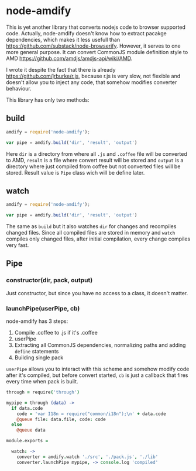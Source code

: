 # node-amdify

This is yet another library that converts nodejs code to browser supported code. Actually, node-amdify doesn't know how
to extract pacakge dependencies, which makes it less usefull than https://github.com/substack/node-browserify. 
However, it serves to one more general purpose. It can convert CommonJS module definition style 
to AMD https://github.com/amdjs/amdjs-api/wiki/AMD.

I wrote it despite the fact that there is already https://github.com/jrburke/r.js, because r.js is very slow, 
not flexible and doesn't allow you to inject any code, that somehow modifies converter behaviour.

This library has only two methods:

## build
```js
amdify = require('node-amdify');

var pipe = amdify.build('dir', 'result', 'output')
```
Here ```dir``` is a directory from where all ```.js``` and ```.coffee``` file will be converted to AMD, ```result```
is a file where convert result will be stored and ```output``` is a directory where just compiled from coffee
but not converted files will be stored. Result value is ```Pipe``` class wich will be define later.

## watch

```js
amdify = require('node-amdify');

var pipe = amdify.build('dir', 'result', 'output')
```

The same as ```build``` but it also watches ```dir``` for changes and recompiles changed files. Since all compiled files
are stored in memory and ```watch``` compiles only changed files, after initial compilation, every change compiles 
very fast.

## Pipe

### constructor(dir, pack, output)

Just constructor, but since you have no access to a class, it doesn't matter.

### launchPipe(userPipe, cb)

node-amdify has 3 steps:
  1. Compile .coffee to .js if it's .coffee
  2. userPipe
  3. Extracting all CommonJS dependencies, normalizing paths and adding ```define``` statements
  4. Building single pack

```userPipe``` allows you to interact with this scheme and somehow modify code after it's compiled, but before convert started,
```cb``` is just a callback that fires every time when pack is built.

```coffee
through = require('through')

mypipe = through (data) ->
  if data.code
    code = 'var I18n = require("common/i18n");\n' + data.code
    @queue file: data.file, code: code
  else
    @queue data

module.exports =

  watch: ->
    converter = amdify.watch './src', './pack.js', './lib'
    converter.launchPipe mypipe, -> console.log 'compiled'
```
